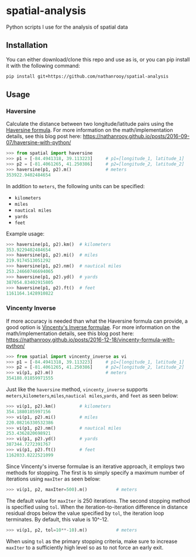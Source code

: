 # spatial-analysis
Python scripts I use for the analysis of spatial data

## Installation
You can either download/clone this repo and use as is, or you can pip install it with the following command:
```sh
pip install git+https://github.com/nathanrooy/spatial-analysis
```
## Usage

### Haversine
Calculate the distance between two longitude/latitude pairs using the
<a target="_blank" href="https://en.wikipedia.org/wiki/Haversine_formula">Haversine formula</a>. For more information on the math/implementation details, see this blog post here: https://nathanrooy.github.io/posts/2016-09-07/haversine-with-python/

```py
>>> from spatial import haversine
>>> p1 = [-84.4941318, 39.113223]     # p1=[longitude_1, latitude_1]
>>> p2 = [-81.4061265, 41.250386]     # p2=[longitude_2, latitude_2]
>>> haversine(p1, p2).m()             # meters
353922.9402484654
```
In addition to `meters`, the following units can be specified:
- `kilometers`
- `miles`
- `nautical miles`
- `yards`
- `feet`

Example usage:
```py
>>> haversine(p1, p2).km()  # kilometers
353.9229402484654
>>> haversine(p1, p2).mi()  # miles
219.9174513051292
>>> haversine(p1, p2).nm()  # nautical miles
253.24660746694065
>>> haversine(p1, p2).yd()  # yards
387054.83402915805
>>> haversine(p1, p2).ft()  # feet
1161164.1428910822
```
### Vincenty Inverse

If more accuracy is needed than what the Haversine formula can provide, a good option is <a target="_blank" href="https://en.wikipedia.org/wiki/Vincenty%27s_formulae">Vincenty's Inverse formulae</a>. For more information on the math/implementation details, see this blog post here: https://nathanrooy.github.io/posts/2016-12-18/vincenty-formula-with-python/

```py
>>> from spatial import vincenty_inverse as vi
>>> p1 = [-84.4941318, 39.113223]     # p1=[longitude_1, latitude_1]
>>> p2 = [-81.4061265, 41.250386]     # p2=[longitude_2, latitude_2]
>>> vi(p1, p2).m()                    # meters
354188.01859971555
```

Just like the `haversine` method, `vincenty_inverse` supports `meters`,`kilometers`,`miles`,`nautical miles`,`yards`, and `feet` as seen below:

```py
>>> vi(p1, p2).km()         # kilometers
354.1880185997156
>>> vi(p1, p2).mi()         # miles
220.08216330532386
>>> vi(p1, p2).nm()         # nautical miles
253.4362820698921
>>> vi(p1, p2).yd()         # yards
387344.7272391767
>>> vi(p1, p2).ft()         # feet
1162033.8222521099
```
Since Vincenty's inverse formulae is an iterative approach, it employs two methods for stopping. The first is to simply specify a maximum number of iterations using `maxIter` as seen below:
```py
>>> vi(p1, p2, maxIter=500).m()           # meters
```
The default value for `maxIter` is 250 iterations. The second stopping method is specified using `tol`. When the iteration-to-iteration difference in distance residual drops below the value specified by `tol`, the iteration loop terminates. By default, this value is 10^-12.
```py
>>> vi(p1, p2, tol=10**-10).m()           # meters
```
When using `tol` as the primary stopping criteria, make sure to increase `maxIter` to a sufficiently high level so as to not force an early exit.
